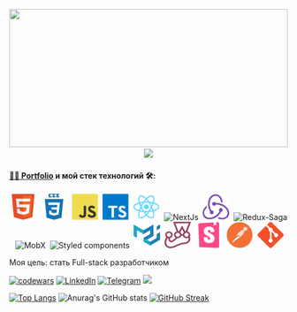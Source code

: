 <div align="center">
  <img src="https://media.giphy.com/media/dWesBcTLavkZuG35MI/giphy.gif" width="100%" height="250"  />
    <a href="https://git.io/typing-svg">
    <img src="https://readme-typing-svg.herokuapp.com?color=blue&lines=Hi,+I`m+Viktor+-+Frontend+developer.">
  </a>
</div>

<h4><a href='http://viktorchizh.github.io/portfolio/'>👨‍💻 Portfolio</a>  и мой стек технологий 🛠️:</h4>
 
 <div align="center"> 
   <img src="https://github.com/devicons/devicon/blob/master/icons/html5/html5-original.svg" title="HTML5" alt="HTML5" width="48" height="48"/>&nbsp;
   <img src="https://github.com/devicons/devicon/blob/master/icons/css3/css3-plain-wordmark.svg"  title="CSS3,SCSS,SASS" alt="CSS3,SCSS,SASS" width="48" height="48"/>&nbsp;
   <img src="https://github.com/devicons/devicon/blob/master/icons/javascript/javascript-original.svg" title="JavaScript" alt="JavaScript" width="48" height="48"/>&nbsp;
   <img src="https://github.com/devicons/devicon/blob/master/icons/typescript/typescript-plain.svg" title="TypeScript" alt="TypeScript" width="48" height="48"/>&nbsp;
   <img src="https://github.com/devicons/devicon/blob/master/icons/react/react-original.svg" title="React" alt="React" width="48" height="48"/>&nbsp;
   <img src="https://static-00.iconduck.com/assets.00/brand-nextjs-icon-512x512-iz9ba3mc.png" title="NextJs" alt="NextJs" width="48" height="48"/>&nbsp;
   <img src="https://github.com/devicons/devicon/blob/master/icons/redux/redux-original.svg" title="Redux, RTK, RTK-query" alt="Redux, RTK, RTK-query" width="48" height="48"/>&nbsp;
   <img src="https://redux-saga.js.org//img/Redux-Saga-Logo-Portrait.png" title="Redux-Saga" alt="Redux-Saga" width="48" height="48"/>&nbsp;
   <img src="https://mobx.js.org/img/mobx.png" title="MobX" alt="MobX" width="48" height="48"/>&nbsp;
   <img src="https://avatars.githubusercontent.com/u/20658825?s=48&v=4" title="Styled components" alt="Styled components" width="48" height="48"/>&nbsp;
   <img src="https://github.com/devicons/devicon/blob/master/icons/materialui/materialui-original.svg" title="MaterialUI" alt="MaterialUI" width="48" height="48"/>&nbsp;
   <img src="https://github.com/devicons/devicon/blob/master/icons/jest/jest-plain.svg" title="Jest" alt="Jest" width="48" height="48"/>&nbsp;
   <img src="https://github.com/devicons/devicon/blob/master/icons/storybook/storybook-original.svg" title="Storybook" alt="Storybook" width="48" height="48"/>&nbsp;
   <img src="https://github.com/devicons/devicon/blob/master/icons/postman/postman-original.svg" title="Postman" alt="Postman" width="48" height="48"/>&nbsp;
   <img src="https://github.com/devicons/devicon/blob/master/icons/git/git-original.svg" title="Git" alt="Git" width="48" height="48"/>&nbsp;
</div>

Моя цель: стать Full-stack разработчиком

 [![codewars](https://www.codewars.com/users/ViktorChizh/badges/large)](https://www.codewars.com/users/ViktorChizh)&nbsp;<a href="https://www.linkedin.com/in/ViktorChizh/"><img width="125" src="https://img.shields.io/badge/LinkedIn-blue?style=for-the-badge&logo=linkedin&logoColor=white" alt="LinkedIn"/></a>&nbsp;<a href="https://t.me/ViktorChizh"><img width="125" src="https://img.shields.io/badge/Telegram-blue?style=for-the-badge&logo=telegram&logoColor=white" alt="Telegram"/></a>&nbsp;![](https://komarev.com/ghpvc/?username=ViktorChizh&style=for-the-badge)

[![Top Langs](https://github-readme-stats.vercel.app/api/top-langs/?username=ViktorChizh&langs_count=8&border_radius=10&show_owner=true&layout=compact&size_weight=1&card_width=310&theme=github_dark_dimmed)](https://github.com/anuraghazra/github-readme-stats)&nbsp;![Anurag's GitHub stats](https://github-readme-stats.vercel.app/api?username=ViktorChizh&theme=github_dark_dimmed&border_radius=10&show_icons=true&hide_rank=true&line_height=24)&nbsp;[![GitHub Streak](https://streak-stats.demolab.com?user=ViktorChizh&theme=github_dark_dimmed&border_radius=10&date_format=j%20M%5B%20Y%5D&mode=daylly&card_height=190&card_width=210&hide_longest_streak=true)](https://git.io/streak-stats)

<!-- ℹ️ 🎯📲💫👨‍💻🌍🌐  Контакты:  🖥️++💻 micro small-->
<!-- <img src="https://upload.wikimedia.org/wikipedia/commons/thumb/9/9a/Visual_Studio_Code_1.50_icon.svg/120px-Visual_Studio_Code_1.50_icon.svg.png" title="VScode" alt="VScode" width="48" height="48"/>&nbsp; -->
<!-- <img src="https://github.com/devicons/devicon/blob/master/icons/webstorm/webstorm-original.svg" title="WebStorm" alt="WebStorm" width="48" height="48"/>&nbsp; -->
<!-- <img src="https://github.com/devicons/devicon/blob/master/icons/sass/sass-original.svg" title="SASS" alt="SASS" width="48" height="48"/>&nbsp;-->
<!--  <img src="https://upload.wikimedia.org/wikipedia/commons/6/6f/Sql_database_shortcut_icon.png" title="SQL" alt="SQL" width="48" height="48"/>&nbsp;-->
<!--  <img src="https://github.com/devicons/devicon/blob/master/icons/python/python-original.svg" title="Python" alt="Python" width="48" height="48"/>&nbsp;-->
<!--  <img src="https://avatars.githubusercontent.com/u/27804?s=48&v=4" title="Django" alt="Django" width="48" height="48"/>&nbsp;-->
<!--  <img src="https://upload.wikimedia.org/wikipedia/commons/thumb/c/c2/GitHub_Invertocat_Logo.svg/500px-GitHub_Invertocat_Logo.svg.png" title="GitHub" alt="GitHub" width="48" height="48"/> -->
<!--    <img src="https://github.com/devicons/devicon/blob/master/icons/bootstrap/bootstrap-original.svg" title="Bootstrap" alt="Bootstrap" width="48" height="48"/>&nbsp; -->
<!--  <img src="https://encrypted-tbn0.gstatic.com/images?q=tbn:ANd9GcQwxD-73xOga0UQ2WYXy--NVfXueTWKyk9qNg&usqp=CAU" title="NextJs" alt="NextJs" width="48" height="48"/>&nbsp; -->
